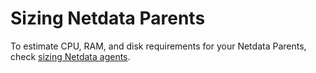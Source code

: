 # Sizing Netdata Parents

To estimate CPU, RAM, and disk requirements for your Netdata Parents, check [sizing Netdata agents](/docs/netdata-agent/sizing-netdata-agents/README.md).
